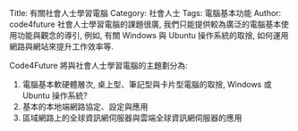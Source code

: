 Title: 有關社會人士學習電腦
Category: 社會人士
Tags: 電腦基本功能
Author: code4future
社會人士學習電腦的課題很廣, 我們只能提供較為廣泛的電腦基本使用功能與觀念的導引, 例如, 有關 Windows 與 Ubuntu 操作系統的取捨, 如何運用網路與網站來提升工作效率等.

<!-- PELICAN_END_SUMMARY -->

Code4Future 將與社會人士學習電腦的主題劃分為:

1. 電腦基本軟硬體層次, 桌上型、筆記型與卡片型電腦的取捨, Windows 或 Ubuntu 操作系統?
2. 基本的本地端網路協定、設定與應用
3. 區域網路上的全球資訊網伺服器與雲端全球資訊網伺服器的應用

